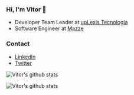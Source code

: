 ### Hi, I'm Vitor 👋

- Developer Team Leader at [upLexis Tecnologia](http://uplexis.com.br/)
- Software Engineer at [Mazze](https://mazze.gg/)

### Contact
- [LinkedIn](https://www.linkedin.com/in/vitorhugoro1/)
- [Twitter](https://twitter.com/vitorhugoro1)


![Vitor's github stats](https://github-readme-stats.vercel.app/api/top-langs/?username=vitorhugoro1&layout=compact&theme=tokyonight&show_icons=true)

![Vitor's github stats](https://github-readme-stats.vercel.app/api?username=vitorhugoro1&count_private=true&theme=tokyonight)
